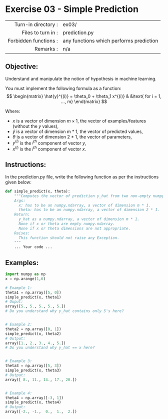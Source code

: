 # Exercise 03 - Simple Prediction

|                         |                                          |
| -----------------------:| ---------------------------------------- |
|   Turn-in directory :   |  ex03/                                   |
|   Files to turn in :    |  prediction.py                           |
|   Forbidden functions : |  any functions which performs prediction |
|   Remarks :             |  n/a                                     |

## Objective:
Understand and manipulate the notion of hypothesis in machine learning.

You must implement the following formula as a function:  
$$
\begin{matrix}
\hat{y}^{(i)} = \theta_0 + \theta_1 x^{(i)} & &\text{ for i = 1, ..., m}
\end{matrix}
$$  

Where:
- $x$ is a vector of dimension $m \times 1$, the vector of examples/features (without the $y$ values),
- $\hat{y}$ is a vector of dimension m * 1, the vector of predicted values,
- $\theta$ is a vector of dimension 2 * 1, the vector of parameters,
- $y^{(i)}$ is the $i^{th}$ component of vector $y$,
- $x^{(i)}$ is the $i^{th}$ component of vector $x$.


## Instructions:
In the prediction.py file, write the following function as per the instructions given below:
```python
def simple_predict(x, theta):
    """Computes the vector of prediction y_hat from two non-empty numpy.ndarray.
    Args:
      x: has to be an numpy.ndarray, a vector of dimension m * 1.
      theta: has to be an numpy.ndarray, a vector of dimension 2 * 1.
    Return:
      y_hat as a numpy.ndarray, a vector of dimension m * 1.
      None if x or theta are empty numpy.ndarray.
      None if x or theta dimensions are not appropriate.
    Raises:
      This function should not raise any Exception.
    """
    ... Your code ...
```

## Examples:
```python
import numpy as np
x = np.arange(1,6)

# Example 1:
theta1 = np.array([5, 0])
simple_predict(x, theta1)
# Ouput:
array([5., 5., 5., 5., 5.])
# Do you understand why y_hat contains only 5's here?  


# Example 2:
theta2 = np.array([0, 1])
simple_predict(x, theta2)
# Output:
array([1., 2., 3., 4., 5.])
# Do you understand why y_hat == x here?  


# Example 3:
theta3 = np.array([5, 3])
simple_predict(x, theta3)
# Output:
array([ 8., 11., 14., 17., 20.])


# Example 4:
theta4 = np.array([-3, 1])
simple_predict(x, theta4)
# Output:
array([-2., -1.,  0.,  1.,  2.])
```
